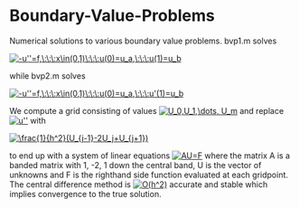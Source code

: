 # Boundary-Value-Problems
Numerical solutions to various boundary value problems. bvp1.m solves 

<a href="https://www.codecogs.com/eqnedit.php?latex=-u''=f,\:\:\:x\in(0,1)\:\:\:u(0)=u_a,\:\:\:u(1)=u_b" target="_blank"><img src="https://latex.codecogs.com/gif.latex?-u''=f,\:\:\:x\in(0,1)\:\:\:u(0)=u_a,\:\:\:u(1)=u_b" title="-u''=f,\:\:\:x\in(0,1)\:\:\:u(0)=u_a,\:\:\:u(1)=u_b" /></a>

while bvp2.m solves

<a href="https://www.codecogs.com/eqnedit.php?latex=-u''=f,\:\:\:x\in(0,1)\:\:\:u(0)=u_a,\:\:\:u'(1)=u_b" target="_blank"><img src="https://latex.codecogs.com/gif.latex?-u''=f,\:\:\:x\in(0,1)\:\:\:u(0)=u_a,\:\:\:u'(1)=u_b" title="-u''=f,\:\:\:x\in(0,1)\:\:\:u(0)=u_a,\:\:\:u'(1)=u_b" /></a>

We compute a grid consisting of values <a href="https://www.codecogs.com/eqnedit.php?latex=U_0,U_1,\dots,&space;U_m" target="_blank"><img src="https://latex.codecogs.com/gif.latex?U_0,U_1,\dots,&space;U_m" title="U_0,U_1,\dots, U_m" /></a> and replace <a href="https://www.codecogs.com/eqnedit.php?latex=u''" target="_blank"><img src="https://latex.codecogs.com/gif.latex?u''" title="u''" /></a> with 

<a href="https://www.codecogs.com/eqnedit.php?latex=\frac{1}{h^2}(U_{j-1}-2U_j&plus;U_{j&plus;1})" target="_blank"><img src="https://latex.codecogs.com/gif.latex?\frac{1}{h^2}(U_{j-1}-2U_j&plus;U_{j&plus;1})" title="\frac{1}{h^2}(U_{j-1}-2U_j+U_{j+1})" /></a>

to end up with a system of linear equations <a href="https://www.codecogs.com/eqnedit.php?latex=AU=F" target="_blank"><img src="https://latex.codecogs.com/gif.latex?AU=F" title="AU=F" /></a> where the matrix A is a banded matrix with 1, -2, 1 down the central band, U is the vector of unknowns and F is the righthand side function evaluated at each gridpoint. The central difference method is <a href="https://www.codecogs.com/eqnedit.php?latex=O(h^2)" target="_blank"><img src="https://latex.codecogs.com/gif.latex?O(h^2)" title="O(h^2)" /></a> accurate and stable which implies convergence to the true solution. 
